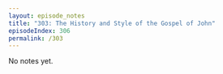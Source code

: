```yaml
---
layout: episode_notes
title: "303: The History and Style of the Gospel of John"
episodeIndex: 306
permalink: /303
---
```

No notes yet.
